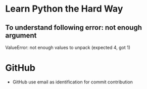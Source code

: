 # Learn Python the Hard Way
## To understand following error: not enough argument
ValueError: not enough values to unpack (expected 4, got 1)

# GitHub
- GitHub use email as identification for commit contribution
